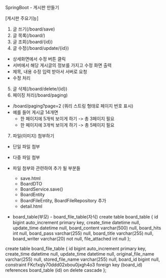SpringBoot - 게시판 만들기

[게시판 주요기능]

1. 글 쓰기(/board/save)
2. 글 목록(/board/)
3. 글 조회(/board/{id})
4. 글 수정(/board/update/{id})
  - 상세화면에서 수정 버튼 클릭
  - 서버에서 해당 게시글의 정보를 가지고 수정 화면 출력
  - 제목, 내용 수정 입력 받아서 서버로 요청
  - 수정 처리
5. 글 삭제(/board/delete/{id})
6. 페이징 처리(/board/paging)
 - /board/paging?page=2 (쿼리 스트링 형태로 페이지 번호 표시)
 - 예를 들어 게시글 14개면
   - 한 페이지에 5개씩 보이게 하기 -> 총 3페이지 필요
   - 한 페이지에 3개씩 보이게 하기 -> 총 5페이지 필요
 7. 파일(이미지) 첨부하기
 - 단일 파일 첨부
 - 다중 파일 첨부
 - 파일 첨부와 관련하여 추가 될 부분들
   - save.html
   - BoardDTO
   - BoardService.save()
   - BoardEntity
   - BoardFileEntity, BoardFileRepository 추가
   - detail.html

- board_table(부모) - board_file_table(자식)
create table board_table
{
id             bigint auto_increment primary key,
create_time    datetime     null,
update_time    datetime     null,
board_content  varchar(500) null,
board_hits     int          null,
board_pass     varchar(255) null,
board_title    varchar(255) null,
board_writer   varchar(20)  not null,
file_attached  int          null
};

create table board_file_table
{
id                 bigint auto_increment primary key,
create_time        datetime     null,
update_time        datetime     null,
original_file_name varchar(255) null,
stored_file_name   varchar(255) null,
board_id           bigint       null,
constraint FKcfxqly70ddd02xbou0jxgh4o3
   foreign key (board_id) references board_table (id) on delete cascade
};

